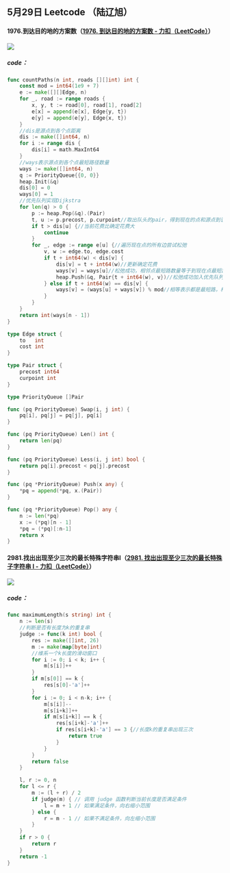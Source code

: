 ## 5月29日 Leetcode （陆辽旭）

#### 1976.到达目的地的方案数（[1976. 到达目的地的方案数 - 力扣（LeetCode）](https://leetcode.cn/problems/number-of-ways-to-arrive-at-destination/description/)）

![](https://gitee.com/knoci/picture/raw/master/QQ截图20240529200134.png)

##### code：

```go
func countPaths(n int, roads [][]int) int {
    const mod = int64(1e9 + 7)
	e := make([][]Edge, n)
	for _, road := range roads {
		x, y, t := road[0], road[1], road[2]
		e[x] = append(e[x], Edge{y, t})
		e[y] = append(e[y], Edge{x, t})
	}
    //dis是源点到各个点距离
	dis := make([]int64, n)
	for i := range dis {
		dis[i] = math.MaxInt64
	}
    //ways表示源点到各个点最短路径数量
	ways := make([]int64, n)
	q := PriorityQueue{{0, 0}}
	heap.Init(&q)
	dis[0] = 0
	ways[0] = 1
	//优先队列实现Dijkstra
	for len(q) > 0 {
		p := heap.Pop(&q).(Pair)
		t, u := p.precost, p.curpoint//取出队头的pair，得到现在的点和源点到该点的花费
		if t > dis[u] {//当前花费比确定花费大
			continue
		}
		for _, edge := range e[u] {//遍历现在点的所有边尝试松弛
			v, w := edge.to, edge.cost
			if t + int64(w) < dis[v] {
				dis[v] = t + int64(w)//更新确定花费
				ways[v] = ways[u]//松弛成功，相邻点最短路数量等于到现在点最短路数量
				heap.Push(&q, Pair{t + int64(w), v})//松弛成功加入优先队列
			} else if t + int64(w) == dis[v] {
				ways[v] = (ways[u] + ways[v]) % mod//相等表示都是最短路，相加
			}
		}
	}
	return int(ways[n - 1])
}

type Edge struct {
    to   int
    cost int
}

type Pair struct {
    precost int64
    curpoint int
}

type PriorityQueue []Pair

func (pq PriorityQueue) Swap(i, j int) {
    pq[i], pq[j] = pq[j], pq[i]
}

func (pq PriorityQueue) Len() int {
    return len(pq)
}

func (pq PriorityQueue) Less(i, j int) bool {
    return pq[i].precost < pq[j].precost
}

func (pq *PriorityQueue) Push(x any) {
    *pq = append(*pq, x.(Pair))
}

func (pq *PriorityQueue) Pop() any {
    n := len(*pq)
    x := (*pq)[n - 1]
    *pq = (*pq)[:n-1]
    return x
}
```





#### 2981.找出出现至少三次的最长特殊字符串I（[2981. 找出出现至少三次的最长特殊子字符串 I - 力扣（LeetCode）](https://leetcode.cn/problems/find-longest-special-substring-that-occurs-thrice-i/description/)）

![](https://gitee.com/knoci/picture/raw/master/5.29.png)

##### code：

```go
func maximumLength(s string) int {
	n := len(s)
	//判断是否有长度为k的重复串
	judge := func(k int) bool {
		res := make([]int, 26)
		m := make(map[byte]int)
        //维系一个k长度的滑动窗口
		for i := 0; i < k; i++ {
			m[s[i]]++
		}
		if m[s[0]] == k {
			res[s[0]-'a']++
		}
		for i := 0; i < n-k; i++ {
			m[s[i]]--
			m[s[i+k]]++
			if m[s[i+k]] == k {
				res[s[i+k]-'a']++
				if res[s[i+k]-'a'] == 3 {//长度k的重复串出现三次
					return true
				}
			}
		}
		return false
	}

	l, r := 0, n
	for l <= r {
		m := (l + r) / 2
		if judge(m) { // 调用 judge 函数判断当前长度是否满足条件
			l = m + 1 // 如果满足条件，向右缩小范围
		} else {
			r = m - 1 // 如果不满足条件，向左缩小范围
		}
	}
	if r > 0 {
		return r
	}
	return -1
}
```

